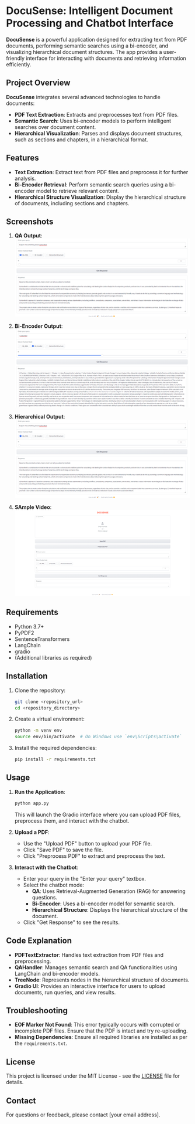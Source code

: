 # DocuSense: Intelligent Document Processing and Chatbot Interface

**DocuSense** is a powerful application designed for extracting text from PDF documents, performing semantic searches using a bi-encoder, and visualizing hierarchical document structures. The app provides a user-friendly interface for interacting with documents and retrieving information efficiently.

## Project Overview

**DocuSense** integrates several advanced technologies to handle documents:

- **PDF Text Extraction**: Extracts and preprocesses text from PDF files.
- **Semantic Search**: Uses bi-encoder models to perform intelligent searches over document content.
- **Hierarchical Visualization**: Parses and displays document structures, such as sections and chapters, in a hierarchical format.

## Features

- **Text Extraction**: Extract text from PDF files and preprocess it for further analysis.
- **Bi-Encoder Retrieval**: Perform semantic search queries using a bi-encoder model to retrieve relevant content.
- **Hierarchical Structure Visualization**: Display the hierarchical structure of documents, including sections and chapters.

## Screenshots

1. **QA Output**:
    ![QA Output](https://github.com/Shivam-a0621/DocuSense/blob/master/img_vid/Screenshot%202024-07-25%20042919.png)

2. **Bi-Encoder Output**:
    ![Bi-Encoder Output](https://github.com/Shivam-a0621/DocuSense/blob/master/img_vid/Screenshot%202024-07-25%20042943.png)

3. **Hierarchical Output**:
    ![Hierarchical Output](https://github.com/Shivam-a0621/DocuSense/blob/master/img_vid/Screenshot%202024-07-25%20042919.png)

4. **SAmple Video**:
      [![Watch the video](https://github.com/Shivam-a0621/DocuSense/blob/master/Resources/Screenshot%202024-07-25%20045813.png)](https://github.com/Shivam-a0621/DocuSense/blob/master/img_vid/Gradio%20-%20Google%20Chrome%202024-07-25%2004-27-17.mp4)
       

## Requirements

- Python 3.7+
- PyPDF2
- SentenceTransformers
- LangChain
- gradio
- (Additional libraries as required)

## Installation

1. Clone the repository:

    ```bash
    git clone <repository_url>
    cd <repository_directory>
    ```

2. Create a virtual environment:

    ```bash
    python -m venv env
    source env/bin/activate  # On Windows use `env\Scripts\activate`
    ```

3. Install the required dependencies:

    ```bash
    pip install -r requirements.txt
    ```

## Usage

1. **Run the Application**:

    ```bash
    python app.py
    ```

    This will launch the Gradio interface where you can upload PDF files, preprocess them, and interact with the chatbot.

2. **Upload a PDF**:
    - Use the "Upload PDF" button to upload your PDF file.
    - Click "Save PDF" to save the file.
    - Click "Preprocess PDF" to extract and preprocess the text.

3. **Interact with the Chatbot**:
    - Enter your query in the "Enter your query" textbox.
    - Select the chatbot mode:
        - **QA**: Uses Retrieval-Augmented Generation (RAG) for answering questions.
        - **Bi-Encoder**: Uses a bi-encoder model for semantic search.
        - **Hierarchical Structure**: Displays the hierarchical structure of the document.
    - Click "Get Response" to see the results.

## Code Explanation

- **PDFTextExtractor**: Handles text extraction from PDF files and preprocessing.
- **QAHandler**: Manages semantic search and QA functionalities using LangChain and bi-encoder models.
- **TreeNode**: Represents nodes in the hierarchical structure of documents.
- **Gradio UI**: Provides an interactive interface for users to upload documents, run queries, and view results.

## Troubleshooting

- **EOF Marker Not Found**: This error typically occurs with corrupted or incomplete PDF files. Ensure that the PDF is intact and try re-uploading.
- **Missing Dependencies**: Ensure all required libraries are installed as per the `requirements.txt`.

## License

This project is licensed under the MIT License - see the [LICENSE](LICENSE) file for details.

## Contact

For questions or feedback, please contact [your email address].

